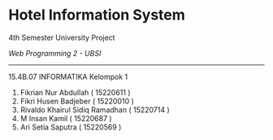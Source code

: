 # Hotel Information System

4th Semester University Project

_Web Programming 2 - UBSI_

---
15.4B.07 INFORMATIKA Kelompok 1
1. Fikrian Nur Abdullah ( 15220611 )
2. Fikri Husen Badjeber ( 15220010 ) 
3. Rivaldo Khairul Sidiq Ramadhan ( 15220714 )
4. M Insan Kamil ( 15220687 ) 
5. Ari Setia Saputra ( 15220569 )
